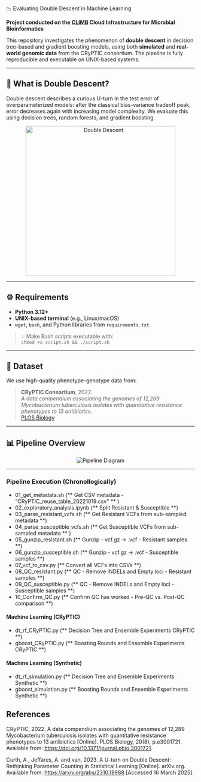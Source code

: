  📉 Evaluating Double Descent in Machine Learning

**Project conducted on the [CLIMB](https://www.climb.ac.uk/) Cloud Infrastructure for Microbial Bioinformatics**

This repository investigates the phenomenon of **double descent** in decision tree-based and gradient boosting models, using both **simulated** and **real-world genomic data** from the CRyPTIC consortium. The pipeline is fully reproducible and executable on UNIX-based systems.

---

## 🧠 What is Double Descent?

Double descent describes a curious U-turn in the test error of overparameterized models: after the classical bias-variance tradeoff peak, error decreases again with increasing model complexity. We evaluate this using decision trees, random forests, and gradient boosting.

<p align="center">
  <img width="400" alt="Double Descent" src="https://github.com/user-attachments/assets/72c0717a-0e50-4e0b-a1a4-0509d05c1dba" />
</p>

---

## ⚙️ Requirements

- **Python 3.12+**
- **UNIX-based terminal** (e.g., Linux/macOS)
- `wget`, `bash`, and Python libraries from `requirements.txt`

> 💡 Make Bash scripts executable with:  
> `chmod +x script.sh && ./script.sh`

---

## 🧬 Dataset

We use high-quality phenotype-genotype data from:

> **CRyPTIC Consortium**, 2022.  
> *A data compendium associating the genomes of 12,289 Mycobacterium tuberculosis isolates with quantitative resistance phenotypes to 13 antibiotics.*  
> [PLOS Biology](https://doi.org/10.1371/journal.pbio.3001721)

---

## 📊 Pipeline Overview

<p align="center">
  <img src="https://github.com/user-attachments/assets/d70a4fe1-68fa-4541-bceb-c507b3434616" alt="Pipeline Diagram"/>
</p>

---


### Pipeline Execution (Chronollogically)



- 01_get_metadata.sh (** Get CSV metadata - "CRyPTIC_reuse_table_20221019.csv" ** )
- 02_exploratory_analysis.ipynb (** Split Resistant & Susceptible **)
- 03_parse_resistant_vcfs.sh (** Get Resistant VCFs from sub-sampled metadata **)
- 04_parse_susceptible_vcfs.sh (** Get Susceptible VCFs from sub-sampled metadata ** )
- 05_gunzip_resistant.sh (** Gunzip - vcf.gz -> .vcf - Resistant samples **)
- 06_gunzip_susceptible.sh (** Gunzip - vcf.gz -> .vcf - Susceptible samples **)
- 07_vcf_to_csv.py (** Convert all VCFs into CSVs **)
- 08_QC_resistant.py (** QC - Remove INDELs and Empty loci - Resistant samples **)
- 09_QC_susceptible.py (** QC - Remove INDELs and Empty loci - Susceptible samples **)
- 10_Confirm_QC.py (** Confirm QC has worked - Pre-QC vs. Post-QC comparison **)
#### Machine Learning (CRyPTIC)
-  dt_rf_CRyPTIC.py (** Decision Tree and Ensemble Experiments CRyPTIC **)
-  gboost_CRyPTIC.py (** Boosting Rounds and Ensemble Experiments CRyPTIC **)
#### Machine Learning (Synthetic)
-  dt_rf_simulation.py (** Decision Tree and Ensemble Experiments Synthetic **)
-  gboost_simulation.py (** Boosting Rounds and Ensemble Experiments Synthetic **)

## References
CRyPTIC, 2022. A data compendium associating the genomes of 12,289 Mycobacterium tuberculosis isolates with quantitative resistance phenotypes to 13 antibiotics [Online]. PLOS Biology, 20(8), p.e3001721. Available from: https://doi.org/10.1371/journal.pbio.3001721.

Curth, A., Jeffares, A. and van, 2023. A U-turn on Double Descent: Rethinking Parameter Counting in Statistical Learning [Online]. arXiv.org. Available from: https://arxiv.org/abs/2310.18988 [Accessed 16 March 2025].
